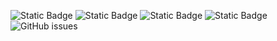 ![Static Badge](https://img.shields.io/badge/blacklists-60-000000) ![Static Badge](https://img.shields.io/badge/blacklisted-2588746-cc0000) ![Static Badge](https://img.shields.io/badge/whitelisted-2244-00CC00) ![Static Badge](https://img.shields.io/badge/streaming_blacklist-28107-000000) ![GitHub issues](https://img.shields.io/github/issues/fabriziosalmi/blacklists)
